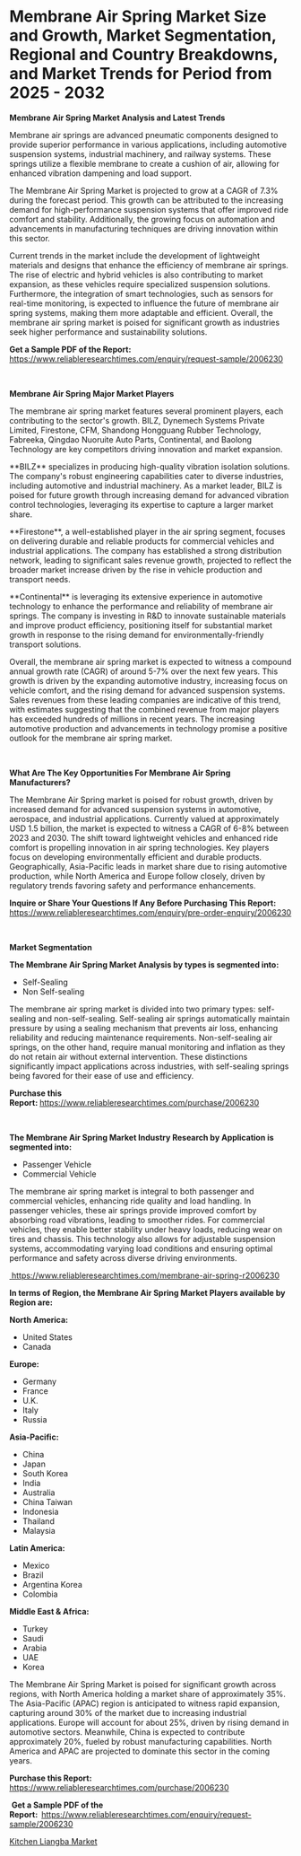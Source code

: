 <p><h1>Membrane Air Spring Market Size and Growth, Market Segmentation, Regional and Country Breakdowns, and Market Trends for Period from 2025 -  2032</h1></p><p><strong>Membrane Air Spring Market Analysis and Latest Trends</strong></p>
<p><p>Membrane air springs are advanced pneumatic components designed to provide superior performance in various applications, including automotive suspension systems, industrial machinery, and railway systems. These springs utilize a flexible membrane to create a cushion of air, allowing for enhanced vibration dampening and load support.</p><p>The Membrane Air Spring Market is projected to grow at a CAGR of 7.3% during the forecast period. This growth can be attributed to the increasing demand for high-performance suspension systems that offer improved ride comfort and stability. Additionally, the growing focus on automation and advancements in manufacturing techniques are driving innovation within this sector.</p><p>Current trends in the market include the development of lightweight materials and designs that enhance the efficiency of membrane air springs. The rise of electric and hybrid vehicles is also contributing to market expansion, as these vehicles require specialized suspension solutions. Furthermore, the integration of smart technologies, such as sensors for real-time monitoring, is expected to influence the future of membrane air spring systems, making them more adaptable and efficient. Overall, the membrane air spring market is poised for significant growth as industries seek higher performance and sustainability solutions.</p></p>
<p><strong>Get a Sample PDF of the Report:&nbsp;</strong> <a href="https://www.reliableresearchtimes.com/enquiry/request-sample/2006230?utm_campaign=2199&utm_medium=2&utm_source=Github&utm_content=ia&utm_term=02032025&utm_id=membrane-air-spring">https://www.reliableresearchtimes.com/enquiry/request-sample/2006230</a></p>
<p>&nbsp;</p>
<p><strong>Membrane Air Spring Major Market Players</strong></p>
<p><p>The membrane air spring market features several prominent players, each contributing to the sector's growth. BILZ, Dynemech Systems Private Limited, Firestone, CFM, Shandong Hongguang Rubber Technology, Fabreeka, Qingdao Nuoruite Auto Parts, Continental, and Baolong Technology are key competitors driving innovation and market expansion.</p><p>**BILZ** specializes in producing high-quality vibration isolation solutions. The company's robust engineering capabilities cater to diverse industries, including automotive and industrial machinery. As a market leader, BILZ is poised for future growth through increasing demand for advanced vibration control technologies, leveraging its expertise to capture a larger market share.</p><p>**Firestone**, a well-established player in the air spring segment, focuses on delivering durable and reliable products for commercial vehicles and industrial applications. The company has established a strong distribution network, leading to significant sales revenue growth, projected to reflect the broader market increase driven by the rise in vehicle production and transport needs.</p><p>**Continental** is leveraging its extensive experience in automotive technology to enhance the performance and reliability of membrane air springs. The company is investing in R&D to innovate sustainable materials and improve product efficiency, positioning itself for substantial market growth in response to the rising demand for environmentally-friendly transport solutions.</p><p>Overall, the membrane air spring market is expected to witness a compound annual growth rate (CAGR) of around 5-7% over the next few years. This growth is driven by the expanding automotive industry, increasing focus on vehicle comfort, and the rising demand for advanced suspension systems. Sales revenues from these leading companies are indicative of this trend, with estimates suggesting that the combined revenue from major players has exceeded hundreds of millions in recent years. The increasing automotive production and advancements in technology promise a positive outlook for the membrane air spring market.</p></p>
<p>&nbsp;</p>
<p><strong>What Are The Key Opportunities For Membrane Air Spring Manufacturers?</strong></p>
<p><p>The Membrane Air Spring market is poised for robust growth, driven by increased demand for advanced suspension systems in automotive, aerospace, and industrial applications. Currently valued at approximately USD 1.5 billion, the market is expected to witness a CAGR of 6-8% between 2023 and 2030. The shift toward lightweight vehicles and enhanced ride comfort is propelling innovation in air spring technologies. Key players focus on developing environmentally efficient and durable products. Geographically, Asia-Pacific leads in market share due to rising automotive production, while North America and Europe follow closely, driven by regulatory trends favoring safety and performance enhancements.</p></p>
<p><strong>Inquire or Share Your Questions If Any Before Purchasing This Report:</strong> <a href="https://www.reliableresearchtimes.com/enquiry/pre-order-enquiry/2006230?utm_campaign=2199&utm_medium=2&utm_source=Github&utm_content=ia&utm_term=02032025&utm_id=membrane-air-spring">https://www.reliableresearchtimes.com/enquiry/pre-order-enquiry/2006230</a></p>
<p>&nbsp;</p>
<p><strong>Market Segmentation</strong></p>
<p><strong>The Membrane Air Spring Market Analysis by types is segmented into:</strong></p>
<p><ul><li>Self-Sealing</li><li>Non Self-sealing</li></ul></p>
<p><p>The membrane air spring market is divided into two primary types: self-sealing and non-self-sealing. Self-sealing air springs automatically maintain pressure by using a sealing mechanism that prevents air loss, enhancing reliability and reducing maintenance requirements. Non-self-sealing air springs, on the other hand, require manual monitoring and inflation as they do not retain air without external intervention. These distinctions significantly impact applications across industries, with self-sealing springs being favored for their ease of use and efficiency.</p></p>
<p><strong>Purchase this Report:&nbsp;</strong><a href="https://www.reliableresearchtimes.com/purchase/2006230?utm_campaign=2199&utm_medium=2&utm_source=Github&utm_content=ia&utm_term=02032025&utm_id=membrane-air-spring">https://www.reliableresearchtimes.com/purchase/2006230</a></p>
<p>&nbsp;</p>
<p><strong>The Membrane Air Spring Market Industry Research by Application is segmented into:</strong></p>
<p><ul><li>Passenger Vehicle</li><li>Commercial Vehicle</li></ul></p>
<p><p>The membrane air spring market is integral to both passenger and commercial vehicles, enhancing ride quality and load handling. In passenger vehicles, these air springs provide improved comfort by absorbing road vibrations, leading to smoother rides. For commercial vehicles, they enable better stability under heavy loads, reducing wear on tires and chassis. This technology also allows for adjustable suspension systems, accommodating varying load conditions and ensuring optimal performance and safety across diverse driving environments.</p></p>
<p><a href="https://www.reliableresearchtimes.com/membrane-air-spring-r2006230?utm_campaign=2199&utm_medium=2&utm_source=Github&utm_content=ia&utm_term=02032025&utm_id=membrane-air-spring">&nbsp;https://www.reliableresearchtimes.com/membrane-air-spring-r2006230</a></p>
<p><strong>In terms of Region, the Membrane Air Spring Market Players available by Region are:</strong></p>
<p>
    <p> <strong> North America: </strong>
        <ul>
            <li>United States</li>
            <li>Canada</li>
        </ul>
        </p> 
    <p> <strong> Europe: </strong>
        <ul>
            <li>Germany</li>
            <li>France</li>
            <li>U.K.</li>
            <li>Italy</li>
            <li>Russia</li>
        </ul>
        </p> 
    <p> <strong> Asia-Pacific: </strong>
        <ul>
            <li>China</li>
            <li>Japan</li>
            <li>South Korea</li>
            <li>India</li>
            <li>Australia</li>
            <li>China Taiwan</li>
            <li>Indonesia</li>
            <li>Thailand</li>
            <li>Malaysia</li>
        </ul>
        </p> 
    <p> <strong> Latin America: </strong>
        <ul>
            <li>Mexico</li>
            <li>Brazil</li>
            <li>Argentina Korea</li>
            <li>Colombia</li>
        </ul>
        </p> 
    <p> <strong> Middle East & Africa: </strong>
        <ul>
            <li>Turkey</li>
            <li>Saudi</li>
            <li>Arabia</li>
            <li>UAE</li>
            <li>Korea</li>
        </ul>
    </p>
    </p>
<p><p>The Membrane Air Spring Market is poised for significant growth across regions, with North America holding a market share of approximately 35%. The Asia-Pacific (APAC) region is anticipated to witness rapid expansion, capturing around 30% of the market due to increasing industrial applications. Europe will account for about 25%, driven by rising demand in automotive sectors. Meanwhile, China is expected to contribute approximately 20%, fueled by robust manufacturing capabilities. North America and APAC are projected to dominate this sector in the coming years.</p></p>
<p><strong>Purchase this Report: </strong><a href="https://www.reliableresearchtimes.com/purchase/2006230?utm_campaign=2199&utm_medium=2&utm_source=Github&utm_content=ia&utm_term=02032025&utm_id=membrane-air-spring">https://www.reliableresearchtimes.com/purchase/2006230</a></p>
<p>&nbsp;<strong>Get a Sample PDF of the Report:&nbsp;&nbsp;</strong><a href="https://www.reliableresearchtimes.com/enquiry/request-sample/2006230?utm_campaign=2199&utm_medium=2&utm_source=Github&utm_content=ia&utm_term=02032025&utm_id=membrane-air-spring">https://www.reliableresearchtimes.com/enquiry/request-sample/2006230</a></p>
<p><strong></strong></p>
<p><p><a href="https://github.com/SamiaChowdhury801/Market-Research-Report-List-1/blob/main/kitchen-liangba-market.md?utm_campaign=2199&utm_medium=2&utm_source=Github&utm_content=ia&utm_term=02032025&utm_id=membrane-air-spring">Kitchen Liangba Market</a></p></p>